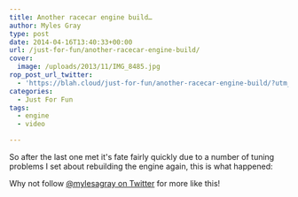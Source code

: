 ```yaml
---
title: Another racecar engine build…
author: Myles Gray
type: post
date: 2014-04-16T13:40:33+00:00
url: /just-for-fun/another-racecar-engine-build/
cover:
  image: /uploads/2013/11/IMG_8485.jpg
rop_post_url_twitter:
  - 'https://blah.cloud/just-for-fun/another-racecar-engine-build/?utm_source=ReviveOldPost&utm_medium=social&utm_campaign=ReviveOldPost'
categories:
  - Just For Fun
tags:
  - engine
  - video

---
```

So after the last one met it's fate fairly quickly due to a number of tuning problems I set about rebuilding the engine again, this is what happened:



Why not follow [@mylesagray on Twitter][1] for more like this!

 [1]: https://twitter.com/mylesagray